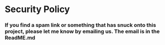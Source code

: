 # Security Policy

### If you find a spam link or something that has snuck onto this project, please let me know by emailing us. The email is in the ReadME.md
